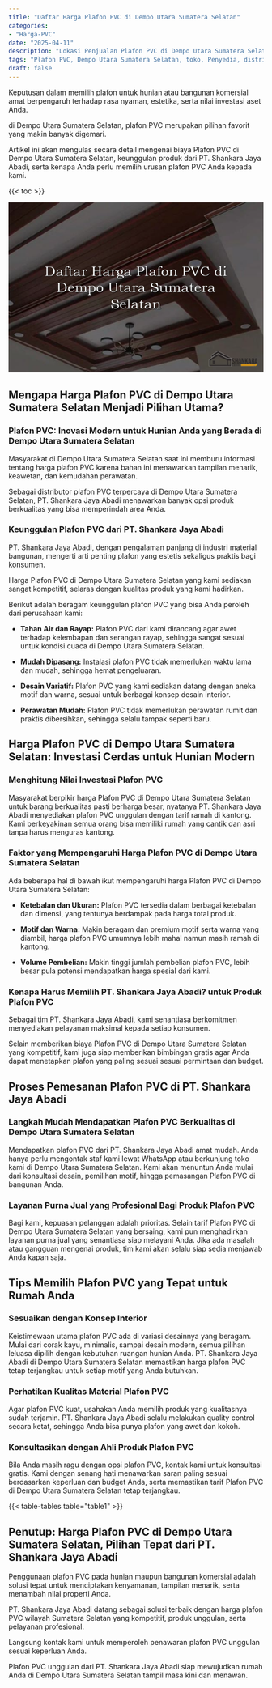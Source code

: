 ```yaml
---
title: "Daftar Harga Plafon PVC di Dempo Utara Sumatera Selatan"
categories: 
- "Harga-PVC"
date: "2025-04-11"
description: "Lokasi Penjualan Plafon PVC di Dempo Utara Sumatera Selatan untuk hunian, perkantoran, serta ritel. Panel unggulan, variasi motif, pilihan warna modern, beserta servis penempatan oleh tenaga ahli ahli serta garansi resmi!|Layanan penjualan Plafon PVC di Dempo Utara Sumatera Selatan bagi keperluan hunian, perkantoran, atau gerai, dengan material terbaik dan penempatan oleh tenaga ahli berpengalaman serta kepastian resmi.|Pilihan Plafon PVC di Dempo Utara Sumatera Selatan yang terpercaya untuk hunian, office, serta toko, bersama material berkualitas dan pemasangan ditangani oleh tenaga ahli ahli dan jaminan resmi.|Penjualan Plafon PVC di Dempo Utara Sumatera Selatan untuk tempat tinggal, kantor, serta toko, dengan material berkualitas dan pemasangan oleh tim profesional, dilengkapi dengan garansi resmi.}"
tags: "Plafon PVC, Dempo Utara Sumatera Selatan, toko, Penyedia, distributor"
draft: false
---
```


Keputusan dalam memilih plafon untuk hunian atau bangunan komersial amat berpengaruh terhadap rasa nyaman, estetika, serta nilai investasi aset Anda.

di Dempo Utara Sumatera Selatan, plafon PVC merupakan pilihan favorit yang makin banyak digemari.

Artikel ini akan mengulas secara detail mengenai biaya Plafon PVC di Dempo Utara Sumatera Selatan, keunggulan produk dari PT. Shankara Jaya Abadi, serta kenapa Anda perlu memilih urusan plafon PVC Anda kepada kami.

{{< toc >}}

![Daftar Harga Plafon PVC di Dempo Utara Sumatera Selatan](/images/Harga-PVC/Daftar-Harga-Plafon-PVC-di-Dempo-Utara-Sumatera-Selatan.png)


## Mengapa Harga Plafon PVC di Dempo Utara Sumatera Selatan Menjadi Pilihan Utama?

### Plafon PVC: Inovasi Modern untuk Hunian Anda yang Berada di Dempo Utara Sumatera Selatan

Masyarakat di Dempo Utara Sumatera Selatan saat ini memburu informasi tentang harga plafon PVC karena bahan ini menawarkan tampilan menarik, keawetan, dan kemudahan perawatan.

Sebagai distributor plafon PVC terpercaya di Dempo Utara Sumatera Selatan, PT. Shankara Jaya Abadi menawarkan banyak opsi produk berkualitas yang bisa memperindah area Anda.

### Keunggulan Plafon PVC dari PT. Shankara Jaya Abadi

PT. Shankara Jaya Abadi, dengan pengalaman panjang di industri material bangunan, mengerti arti penting plafon yang estetis sekaligus praktis bagi konsumen.

Harga Plafon PVC di Dempo Utara Sumatera Selatan yang kami sediakan sangat kompetitif, selaras dengan kualitas produk yang kami hadirkan.

Berikut adalah beragam keunggulan plafon PVC yang bisa Anda peroleh dari perusahaan kami:

- **Tahan Air dan Rayap:** Plafon PVC dari kami dirancang agar awet terhadap kelembapan dan serangan rayap, sehingga sangat sesuai untuk kondisi cuaca di Dempo Utara Sumatera Selatan.

- **Mudah Dipasang:** Instalasi plafon PVC tidak memerlukan waktu lama dan mudah, sehingga hemat pengeluaran.

- **Desain Variatif:** Plafon PVC yang kami sediakan datang dengan aneka motif dan warna, sesuai untuk berbagai konsep desain interior.

- **Perawatan Mudah:** Plafon PVC tidak memerlukan perawatan rumit dan praktis dibersihkan, sehingga selalu tampak seperti baru.

## Harga Plafon PVC di Dempo Utara Sumatera Selatan: Investasi Cerdas untuk Hunian Modern

### Menghitung Nilai Investasi Plafon PVC

Masyarakat berpikir harga Plafon PVC di Dempo Utara Sumatera Selatan untuk barang berkualitas pasti berharga besar, nyatanya PT. Shankara Jaya Abadi menyediakan plafon PVC unggulan dengan tarif ramah di kantong. Kami berkeyakinan semua orang bisa memiliki rumah yang cantik dan asri tanpa harus menguras kantong.

### Faktor yang Mempengaruhi Harga Plafon PVC di Dempo Utara Sumatera Selatan

Ada beberapa hal di bawah ikut mempengaruhi harga Plafon PVC di Dempo Utara Sumatera Selatan:

- **Ketebalan dan Ukuran:** Plafon PVC tersedia dalam berbagai ketebalan dan dimensi, yang tentunya berdampak pada harga total produk.

- **Motif dan Warna:** Makin beragam dan premium motif serta warna yang diambil, harga plafon PVC umumnya lebih mahal namun masih ramah di kantong.

- **Volume Pembelian:** Makin tinggi jumlah pembelian plafon PVC, lebih besar pula potensi mendapatkan harga spesial dari kami.

### Kenapa Harus Memilih PT. Shankara Jaya Abadi? untuk Produk Plafon PVC

Sebagai tim PT. Shankara Jaya Abadi, kami senantiasa berkomitmen menyediakan pelayanan maksimal kepada setiap konsumen.

Selain memberikan biaya Plafon PVC di Dempo Utara Sumatera Selatan yang kompetitif, kami juga siap memberikan bimbingan gratis agar Anda dapat menetapkan plafon yang paling sesuai sesuai permintaan dan budget.

## Proses Pemesanan Plafon PVC di PT. Shankara Jaya Abadi

### Langkah Mudah Mendapatkan Plafon PVC Berkualitas di Dempo Utara Sumatera Selatan

Mendapatkan plafon PVC dari PT. Shankara Jaya Abadi amat mudah. Anda hanya perlu mengontak staf kami lewat WhatsApp atau berkunjung toko kami di Dempo Utara Sumatera Selatan. Kami akan menuntun Anda mulai dari konsultasi desain, pemilihan motif, hingga pemasangan Plafon PVC di bangunan Anda.

### Layanan Purna Jual yang Profesional Bagi Produk Plafon PVC

Bagi kami, kepuasan pelanggan adalah prioritas. Selain tarif Plafon PVC di Dempo Utara Sumatera Selatan yang bersaing, kami pun menghadirkan layanan purna jual yang senantiasa siap melayani Anda. Jika ada masalah atau gangguan mengenai produk, tim kami akan selalu siap sedia menjawab Anda kapan saja.

## Tips Memilih Plafon PVC yang Tepat untuk Rumah Anda

### Sesuaikan dengan Konsep Interior

Keistimewaan utama plafon PVC ada di variasi desainnya yang beragam. Mulai dari corak kayu, minimalis, sampai desain modern, semua pilihan leluasa dipilih dengan kebutuhan ruangan hunian Anda. PT. Shankara Jaya Abadi di Dempo Utara Sumatera Selatan memastikan harga plafon PVC tetap terjangkau untuk setiap motif yang Anda butuhkan.

### Perhatikan Kualitas Material Plafon PVC

Agar plafon PVC kuat, usahakan Anda memilih produk yang kualitasnya sudah terjamin. PT. Shankara Jaya Abadi selalu melakukan quality control secara ketat, sehingga Anda bisa punya plafon yang awet dan kokoh.

### Konsultasikan dengan Ahli Produk Plafon PVC

Bila Anda masih ragu dengan opsi plafon PVC, kontak kami untuk konsultasi gratis. Kami dengan senang hati menawarkan saran paling sesuai berdasarkan keperluan dan budget Anda, serta memastikan tarif Plafon PVC di Dempo Utara Sumatera Selatan tetap terjangkau.

{{< table-tables table="table1" >}}

## Penutup: Harga Plafon PVC di Dempo Utara Sumatera Selatan, Pilihan Tepat dari PT. Shankara Jaya Abadi

Penggunaan plafon PVC pada hunian maupun bangunan komersial adalah solusi tepat untuk menciptakan kenyamanan, tampilan menarik, serta menambah nilai properti Anda.

PT. Shankara Jaya Abadi datang sebagai solusi terbaik dengan harga plafon PVC wilayah Sumatera Selatan yang kompetitif, produk unggulan, serta pelayanan profesional.

Langsung kontak kami untuk memperoleh penawaran plafon PVC unggulan sesuai keperluan Anda.

Plafon PVC unggulan dari PT. Shankara Jaya Abadi siap mewujudkan rumah Anda di Dempo Utara Sumatera Selatan tampil masa kini dan menawan.